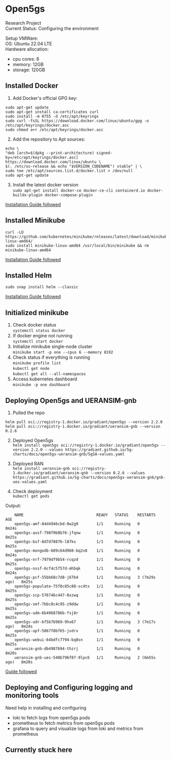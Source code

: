 # Open5gs
Research Project  
Current Status: Configuring the environment  
  
Setup VMWare:  
OS: Ubuntu 22.04 LTE  
Hardware allocation:  
- cpu cores: 8  
- memory: 12GB  
- storage: 120GB  

## Installed Docker
1. Add Docker's official GPG key:  
```
sudo apt-get update  
sudo apt-get install ca-certificates curl  
sudo install -m 0755 -d /etc/apt/keyrings  
sudo curl -fsSL https://download.docker.com/linux/ubuntu/gpg -o /etc/apt/keyrings/docker.asc  
sudo chmod a+r /etc/apt/keyrings/docker.asc  
```
2. Add the repository to Apt sources:  
```
echo \  
"deb [arch=$(dpkg --print-architecture) signed-by=/etc/apt/keyrings/docker.asc] https://download.docker.com/linux/ubuntu \  
$(. /etc/os-release && echo "$VERSION_CODENAME") stable" | \  
sudo tee /etc/apt/sources.list.d/docker.list > /dev/null  
sudo apt-get update  
```  
3. Install the latest docker version  
`sudo apt-get install docker-ce docker-ce-cli containerd.io docker-buildx-plugin docker-compose-plugin`  

[Installation Guide followed](https://docs.docker.com/engine/install/ubuntu/)  
      
## Installed Minikube
```
curl -LO https://github.com/kubernetes/minikube/releases/latest/download/minikube-linux-amd64/
sudo install minikube-linux-amd64 /usr/local/bin/minikube && rm minikube-linux-amd64
```

[Installation Guide followed](https://minikube.sigs.k8s.io/docs/start/?arch=%2Flinux%2Fx86-64%2Fstable%2Fbinary+download)

## Installed Helm
`sudo snap install helm --classic`  

[Installation Guide followed](https://helm.sh/docs/intro/install/)

## Initialized minikube
1. Check docker status  
`systemctl status docker`  
2. If docker engine not running  
`systemctl start docker`  
3. Initialize minikube single-node cluster  
`minikube start -p one --cpus 6 --memory 8192`  
4. Check status if everything is running  
`minikube profile list`  
`kubectl get node`  
`kubectl get all --all-namespaces`  
5. Access kubernetes dashboard  
`minikube -p one dashboard`

## Deploying Open5gs and UERANSIM-gnb
1. Pulled the repo
```
helm pull oci://registry-1.docker.io/gradiant/open5gs --version 2.2.0
helm pull oci://registry-1.docker.io/gradiant/ueransim-gnb --version 0.2.6
```
2. Deployed Open5gs  
`helm install open5gs oci://registry-1.docker.io/gradiant/open5gs --version 2.2.0 --values https://gradiant.github.io/5g-charts/docs/open5gs-ueransim-gnb/5gSA-values.yaml`

3. Deployed RAN  
`helm install ueransim-gnb oci://registry-1.docker.io/gradiant/ueransim-gnb --version 0.2.6 --values https://gradiant.github.io/5g-charts/docs/open5gs-ueransim-gnb/gnb-ues-values.yaml`

4. Check deployment  
`kubectl get pods`  

Output:
```
    NAME                                READY   STATUS    RESTARTS        AGE
    open5gs-amf-84d4946cbd-9w2g9        1/1     Running   0               8m24s
    open5gs-ausf-798f9b8b76-jfqnw       1/1     Running   0               8m25s
    open5gs-bsf-8d7d78876-l87ks         1/1     Running   0               8m25s
    open5gs-mongodb-689c64d968-bq2v8    1/1     Running   0               8m24s
    open5gs-nrf-7979df9b54-rcqzd        1/1     Running   0               8m25s
    open5gs-nssf-6cf4c5f57d-mhbqk       1/1     Running   0               8m24s
    open5gs-pcf-55bb68c7d8-j67b4        1/1     Running   3 (7m29s ago)   8m25s
    open5gs-populate-75f8c85c88-sc4tx   1/1     Running   0               8m25s
    open5gs-scp-576746c447-8xzwq        1/1     Running   0               8m25s
    open5gs-smf-7bbc8c4c95-z9ddw        1/1     Running   0               8m25s
    open5gs-udm-6b4968786b-fsj8r        1/1     Running   0               8m25s
    open5gs-udr-bf5b76969-9hx67         1/1     Running   3 (7m17s ago)   8m24s
    open5gs-upf-5867f8bf65-jvdrv        1/1     Running   0               8m25s
    open5gs-webui-64bdfc7794-bq8sn      1/1     Running   0               8m25s
    ueransim-gnb-db4987694-thzrj        1/1     Running   0               8m20s
    ueransim-gnb-ues-548b796f87-9lpc6   1/1     Running   2 (6m55s ago)   8m20s
```

[Guide followed](https://gradiant.github.io/5g-charts/open5gs-ueransim-gnb.html)

## Deploying and Configuring logging and monitoring tools
Need help in installing and configuring  
- loki to fetch logs from open5gs pods
- prometheus to fetch metrics from open5gs pods
- grafana to query and visualize logs from loki and metrics from prometheus

## Currently stuck here
